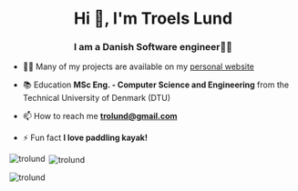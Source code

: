 <h1 align="center">Hi 👋, I'm Troels Lund</h1>
<h3 align="center">I am a Danish Software engineer👨‍💻</h3>

- 🧑‍🔬 Many of my projects are available on my [personal website](https://trolund.github.io/)

- 📚 Education **MSc Eng. - Computer Science and Engineering** from the Technical University of Denmark (DTU)

- 📫 How to reach me **trolund@gmail.com**

- ⚡ Fun fact **I love paddling kayak!**


<p><img align="left" src="https://github-readme-stats.vercel.app/api/top-langs?username=trolund&show_icons=true&locale=en&layout=compact" alt="trolund" /></p>

<p>&nbsp;<img align="center" src="https://github-readme-stats.vercel.app/api?username=trolund&show_icons=true&locale=en" alt="trolund" /></p>

<p><img align="center" src="https://github-readme-streak-stats.herokuapp.com/?user=trolund&" alt="trolund" /></p>
